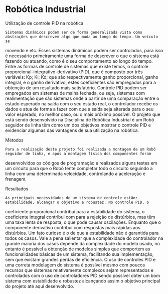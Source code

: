# Robótica Industrial

Utilização de controle PID na robótica

    Sistemas dinâmicos podem ser de forma generalizada vista como abstrações que descrevem algo que muda ao longo do tempo. Um veículo se 
 movendo e etc. Esses sistemas dinâmicos podem ser controlados, para isso é necessário primeiramente uma forma de descrever o que o 
 sistema está fazendo ou atuando, como é o seu comportamento ao longo do tempo. Entre as formas de controle de sistemas que existe temos, 
 o controle proporcional-integrativo-derivativo (PID), que é composto por três variáveis: Kp; Ki; Kd; que são respectivamente ganho 
 proporcional, ganho integral, e o ganho derivativo, estes coeficientes são empregados para a obtenção de um resultado mais satisfatório. 
 Controle PID podem ser empregados em sistemas de malha fechada, ou seja, sistemas com realimentação que são sistemas onde a partir de uma 
 comparação entre o estado esperado na saída com o seu estado real, o controlador recebe os dados e atua de forma a fazer com que a saída 
 seja alterada para o seu valor esperado, no melhor caso, ou o mais próximo possível.
    O projeto que está sendo desenvolvido na Disciplina de Robótica Industrial é um Robô seguidor de linha têm como um dos objetivos 
 mostrar o controle PID e evidenciar algumas das vantagens de sua utilização na robótica.


Métodos

    Para a realização deste projeto foi realizada a montagem de um Robô seguidor de linha, e após a montagem física dos componentes foram
 desenvolvidos os códigos de programação e realizados alguns testes em um circuito para que o Robô tente completar todo o circuito 
 seguindo a linha com uma determinada velocidade, controlando a aceleração e frenagem.

Resultados

    As principais necessidades de um sistema de controle estão: estabilidade, alcançar o objetivo e robustez. No controle PID, o 
 coeficiente proporcional contribuí para a estabilidade do sistema, o coeficiente integral contribui com para a rejeição de distúrbios, 
 mas têm uma taxa lenta de resposta, o que pode causar oscilações.
    Enquanto que o componente derivativo contribui com respostas mais rápidas aos distúrbios. Um fato curioso é o de que a estabilidade 
 não é garantida para todos os casos. Vale a pena salientar que a complexidade do controlador na grande maioria dos casos depende da 
 complexidade do modelo usado, no entanto é possível a obtenção de modelos simples que comportem as funcionalidades básicas de um sistema, 
 facilitando sua implementação, sem que existam grandes perdas de eficiência. O uso de controles PID e uma correta modelagem do sistema é 
 possível mesmo com poucos recursos que sistemas relativamente complexos sejam representados e controlados com o uso de controladores PID 
 sendo possível obter um bom sistema com estabilidade e robustez alcançando assim o objetivo principal do projeto até aqui desenvolvido.


